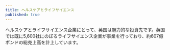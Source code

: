 ```yaml
---
title: ヘルスケアとライフサイエンス
published: true
---
```


ヘルスケアとライフサイエンス企業にとって、英国は魅力的な投資先です。英国では既に5,600社にのぼるライフサイエンス企業が事業を行っており、約607億ポンドの総売上高を計上しています。
